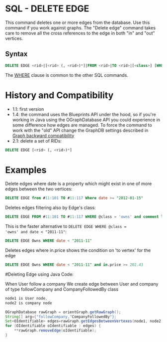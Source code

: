 # SQL - DELETE EDGE

This command deletes one or more edges from the database. Use this command if you work against graphs. The "Delete edge" command takes care to remove all the cross references to the edge in both "in" and "out" vertices.

## Syntax

```sql
DELETE EDGE <rid>|[<rid> (, <rid>)*]|FROM <rid>|TO <rid>|[<class>] [WHERE <conditions>]> [LIMIT <MaxRecords>]
```

The [WHERE](SQL-Where.md) clause is common to the other SQL commands.

# History and Compatibility
- 1.1: first version
- 1.4: the command uses the Blueprints API under the hood, so if you're working in Java using the OGraphDatabase API you could experience in some difference how edges are managed. To force the command to work with the "old" API change the GraphDB settings described in [Graph backward compatibility](SQL-Alter-Database.md#use-graphdb-created-with-releases-before-14)
- 2.1: delete a set of RIDs:
```sql
DELETE EDGE [<rid> (, <rid>)*]
```
# Examples

Delete edges where date is a property which might exist in one of more edges between the two vertices:
```sql
DELETE EDGE from #11:101 TO #11:117 Where date >= "2012-01-15"
```

Deletes edges filtering also by Edge's class:
```sql
DELETE EDGE FROM #11:101 TO #11:117 WHERE @class = 'owns' and comment like "regex of forbidden words"
```

This is the faster alternative to <code>DELETE EDGE WHERE @class = 'owns' and date < "2011-11"</code>:
```sql
DELETE EDGE Owns WHERE date < "2011-11"
```

Deletes edges where in.price shows the condition on 'to vertex' for the edge
```sql
DELETE EDGE Owns WHERE date < "2011-11" and in.price >= 202.43
```

#Deleting Edge using Java Code:

When User follow a company We create edge between User and company of type followCompany and CompanyFollowedBy class

```java
node1 is User node,
node2 is company node

OGraphDatabase rawGraph = orientGraph.getRawGraph();
String[] arg={"followCompany,"CompanyFollowedBy"};
Set<OIdentifiable> edges=rawGraph.getEdgesBetweenVertexes(node1, node2,null,arg);
for (OIdentifiable oIdentifiable : edges) {
	**rawGraph.removeEdge(oIdentifiable);
}
```
